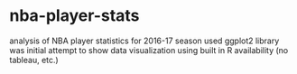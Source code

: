 # nba-player-stats
analysis of NBA player statistics for 2016-17 season
used ggplot2 library
was initial attempt to show data visualization using built in R availability (no tableau, etc.)
